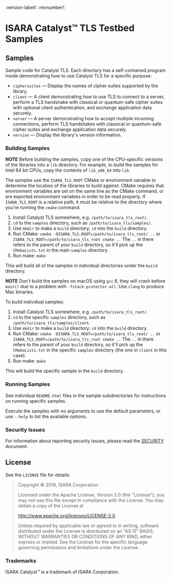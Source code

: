 
:version-label!:
:revnumber!:
# ISARA Catalyst™ TLS Testbed Samples

## Samples

Sample code for Catalyst TLS.  Each directory has a self-contained program
inside demonstrating how to use Catalyst TLS for a specific purpose:

* `ciphersuites` &mdash; Display the names of cipher suites supported by the
  library.
* `client` &mdash; A client demonstrating how to use TLS to connect to a
  server, perform a TLS handshake with classical or quantum-safe cipher suites
  with optional client authentication, and exchange application data securely.
* `server` &mdash; A server demonstrating how to accept multiple incoming
  connections, perform TLS handshakes with classical or quantum-safe cipher
  suites and exchange application data securely.
* `version` &mdash; Display the library's version information.

### Building Samples

**NOTE**
Before building the samples, copy one of the CPU-specific versions of the
libraries into a `lib` directory. For example, to build the samples for Intel
64 bit CPUs, copy the contents of `lib_x86_64` into `lib`.

The samples use the `ISARA_TLS_ROOT` CMake or environment variable to determine
the location of the libraries to build against. CMake requires that environment
variables are set on the same line as the CMake command, or are exported
environment variables in order to be read properly. If `ISARA_TLS_ROOT` is a
relative path, it must be relative to the directory where you're running the
`cmake` command.

1. Install Catalyst TLS somewhere, e.g. `/path/to/isara_tls_root/`.
2. `cd` to the `samples` directory, such as `/path/to/isara_tls/samples/`.
3. Use `mkdir` to make a `build` directory; `cd` into the `build` directory.
3. Run CMake: `cmake -DISARA_TLS_ROOT=/path/to/isara_tls_root/ ..` or
   `ISARA_TLS_ROOT=/path/to/isara_tls_root cmake ..` The `..` in there refers to
   the parent of your `build` directory, so it'll pick up the `CMakeLists.txt`
   in the main `samples` directory.
4. Run make: `make`

This will build all of the samples in individual directories under the `build`
directory.

**NOTE**
Don't build the samples on macOS using `gcc` 8, they will crash before `main()`
due to a problem with `-fstack-protector-all`. Use `clang` to produce Mac
binaries.

To build individual samples:

1. Install Catalyst TLS somewhere, e.g. `/path/to/isara_tls_root/`.
2. `cd` to the specific `samples` directory, such as
   `/path/to/isara_tls/samples/client`.
3. Use `mkdir` to make a `build` directory; `cd` into the `build` directory.
3. Run CMake: `cmake -DISARA_TLS_ROOT=/path/to/isara_tls_root/ ..` or
   `ISARA_TLS_ROOT=/path/to/isara_tls_root cmake ..` The `..` in there refers to
   the parent of your `build` directory, so it'll pick up the `CMakeLists.txt`
   in the specific `samples` directory (the one in `client` in this case).
4. Run make: `make`

This will build the specific sample in the `build` directory.

### Running Samples

See individual `README.html` files in the sample subdirectories for instructions
on running specific samples.

Execute the samples with no arguments to use the default parameters, or use
`--help` to list the available options.

### Security Issues

For information about reporting security issues, please read the
[SECURITY](https://github.com/isaracorp/TLS-Samples/blob/master/SECURITY.md)
document.

## License

See the `LICENSE` file for details:

> Copyright © 2019, ISARA Corporation
> 
> Licensed under the Apache License, Version 2.0 (the "License");
> you may not use this file except in compliance with the License.
> You may obtain a copy of the License at
> 
> http://www.apache.org/licenses/LICENSE-2.0
> 
> Unless required by applicable law or agreed to in writing, software
> distributed under the License is distributed on an "AS IS" BASIS,
> WITHOUT WARRANTIES OR CONDITIONS OF ANY KIND, either express or implied.
> See the License for the specific language governing permissions and
> limitations under the License.

### Trademarks

ISARA Catalyst™ is a trademark of ISARA Corporation.
